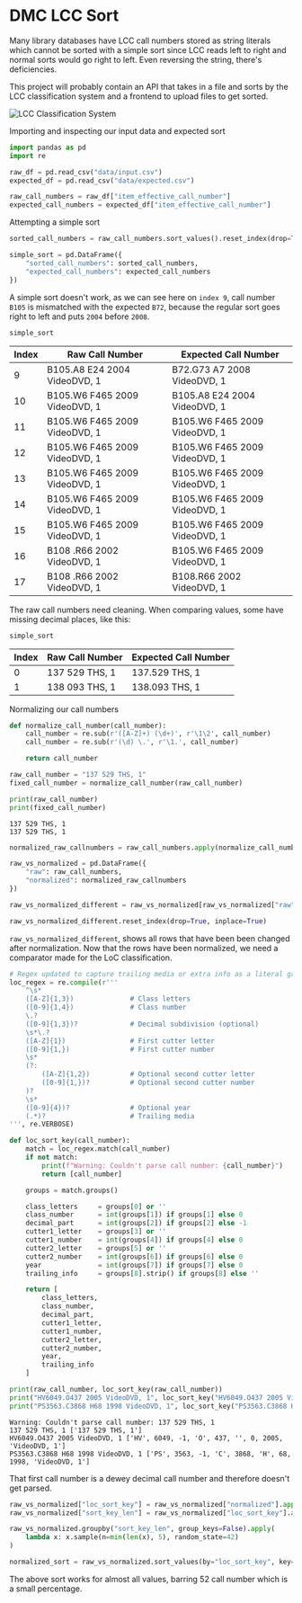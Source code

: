 # DMC LCC Sort
Many library databases have LCC call numbers stored as string literals which cannot be sorted with a simple sort since LCC reads left to right and normal sorts would go right to left. Even reversing the string, there's deficiencies.

This project will probably contain an API that takes in a file and sorts by the LCC classification system and a frontend to upload files to get sorted.

![LCC Classification System](https://upload.wikimedia.org/wikipedia/commons/thumb/2/2d/G%26G_LCC_Call_number.png/1599px-G%26G_LCC_Call_number.png)

Importing and inspecting our input data and expected sort


```python
import pandas as pd
import re

raw_df = pd.read_csv("data/input.csv")
expected_df = pd.read_csv("data/expected.csv")
```


```python
raw_call_numbers = raw_df["item_effective_call_number"]
expected_call_numbers = expected_df["item_effective_call_number"]
```

Attempting a simple sort


```python
sorted_call_numbers = raw_call_numbers.sort_values().reset_index(drop=True)

simple_sort = pd.DataFrame({
    "sorted_call_numbers": sorted_call_numbers,
    "expected_call_numbers": expected_call_numbers 
})
```

A simple sort doesn't work, as we can see here on `index 9`, call number `B105` is mismatched with the expected `B72`, because the regular sort goes right to left and puts `2004` before `2008`.

`simple_sort`

| Index | Raw Call Number              | Expected Call Number        |
|-------|------------------------------|-----------------------------|
| 9     | B105.A8 E24 2004 VideoDVD, 1 | B72.G73 A7 2008 VideoDVD, 1 |
| 10    | B105.W6 F465 2009 VideoDVD, 1 | B105.A8 E24 2004 VideoDVD, 1 |
| 11    | B105.W6 F465 2009 VideoDVD, 1 | B105.W6 F465 2009 VideoDVD, 1 |
| 12    | B105.W6 F465 2009 VideoDVD, 1 | B105.W6 F465 2009 VideoDVD, 1 |
| 13    | B105.W6 F465 2009 VideoDVD, 1 | B105.W6 F465 2009 VideoDVD, 1 |
| 14    | B105.W6 F465 2009 VideoDVD, 1 | B105.W6 F465 2009 VideoDVD, 1 |
| 15    | B105.W6 F465 2009 VideoDVD, 1 | B105.W6 F465 2009 VideoDVD, 1 |
| 16    | B108 .R66 2002 VideoDVD, 1   | B105.W6 F465 2009 VideoDVD, 1 |
| 17    | B108 .R66 2002 VideoDVD, 1   | B108.R66 2002 VideoDVD, 1   |


The raw call numbers need cleaning. When comparing values, some have missing decimal places, like this:

`simple_sort`

| Index | Raw Call Number         | Expected Call Number    |
|-------|-------------------------|-------------------------|
| 0     | 137 529 THS, 1          | 137.529 THS, 1         |
| 1     | 138 093 THS, 1          | 138.093 THS, 1         |


Normalizing our call numbers


```python
def normalize_call_number(call_number):
    call_number = re.sub(r'([A-Z]+) (\d+)', r'\1\2', call_number)
    call_number = re.sub(r'(\d) \.', r'\1.', call_number)

    return call_number

raw_call_number = "137 529 THS, 1"
fixed_call_number = normalize_call_number(raw_call_number)

print(raw_call_number)
print(fixed_call_number)
```

    137 529 THS, 1
    137 529 THS, 1



```python
normalized_raw_callnumbers = raw_call_numbers.apply(normalize_call_number)

raw_vs_normalized = pd.DataFrame({
    "raw": raw_call_numbers,
    "normalized": normalized_raw_callnumbers
})

raw_vs_normalized_different = raw_vs_normalized[raw_vs_normalized["raw"] != raw_vs_normalized["normalized"]]

raw_vs_normalized_different.reset_index(drop=True, inplace=True)
```

`raw_vs_normalized_different`, shows all rows that have been been changed after normalization. Now that the rows have been normalized, we need a comparator made for the LoC classification.


```python
# Regex updated to capture trailing media or extra info as a literal group
loc_regex = re.compile(r'''
    ^\s*
    ([A-Z]{1,3})              # Class letters
    ([0-9]{1,4})              # Class number
    \.?
    ([0-9]{1,3})?             # Decimal subdivision (optional)
    \s*\.?
    ([A-Z]{1})                # First cutter letter
    ([0-9]{1,})               # First cutter number
    \s*
    (?:
        ([A-Z]{1,2})          # Optional second cutter letter
        ([0-9]{1,})?          # Optional second cutter number
    )?
    \s*
    ([0-9]{4})?               # Optional year
    (.*)?                     # Trailing media
''', re.VERBOSE)

def loc_sort_key(call_number):
    match = loc_regex.match(call_number)
    if not match:
        print(f"Warning: Couldn't parse call number: {call_number}")
        return [call_number]

    groups = match.groups()

    class_letters     = groups[0] or ''
    class_number      = int(groups[1]) if groups[1] else 0
    decimal_part      = int(groups[2]) if groups[2] else -1
    cutter1_letter    = groups[3] or ''
    cutter1_number    = int(groups[4]) if groups[4] else 0
    cutter2_letter    = groups[5] or ''
    cutter2_number    = int(groups[6]) if groups[6] else 0
    year              = int(groups[7]) if groups[7] else 0
    trailing_info     = groups[8].strip() if groups[8] else ''

    return [
        class_letters,
        class_number,
        decimal_part,
        cutter1_letter,
        cutter1_number,
        cutter2_letter,
        cutter2_number,
        year,
        trailing_info
    ]

print(raw_call_number, loc_sort_key(raw_call_number))
print("HV6049.O437 2005 VideoDVD, 1", loc_sort_key("HV6049.O437 2005 VideoDVD, 1"))
print("PS3563.C3868 H68 1998 VideoDVD, 1", loc_sort_key("PS3563.C3868 H68 1998 VideoDVD, 1"))
```

    Warning: Couldn't parse call number: 137 529 THS, 1
    137 529 THS, 1 ['137 529 THS, 1']
    HV6049.O437 2005 VideoDVD, 1 ['HV', 6049, -1, 'O', 437, '', 0, 2005, 'VideoDVD, 1']
    PS3563.C3868 H68 1998 VideoDVD, 1 ['PS', 3563, -1, 'C', 3868, 'H', 68, 1998, 'VideoDVD, 1']


That first call number is a dewey decimal call number and therefore doesn't get parsed.


```python
raw_vs_normalized["loc_sort_key"] = raw_vs_normalized["normalized"].apply(loc_sort_key)
raw_vs_normalized["sort_key_len"] = raw_vs_normalized["loc_sort_key"].apply(len)

raw_vs_normalized.groupby("sort_key_len", group_keys=False).apply(
    lambda x: x.sample(n=min(len(x), 5), random_state=42)
)

normalized_sort = raw_vs_normalized.sort_values(by="loc_sort_key", key=lambda x: x.apply(tuple))
```

The above sort works for almost all values, barring 52 call number which is a small percentage.
